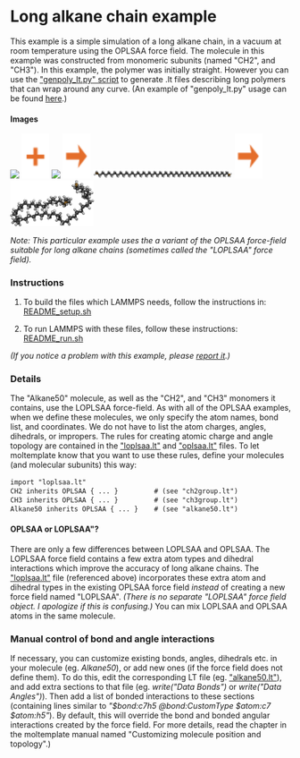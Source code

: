 Long alkane chain example
==============
This example is a simple simulation of a long alkane chain, in a vacuum at room temperature using the OPLSAA force field.  The molecule in this example was constructed from monomeric subunits (named "CH2", and "CH3").  In this example, the polymer was initially straight.  However you can use the ["genpoly_lt.py" script](../../../../doc/doc_genpoly_lt.md) to generate .lt files describing long polymers that can wrap around any curve.  (An example of "genpoly_lt.py" usage can be found [here](../../../coarse_grained/DNA_models/dsDNA_only/2strands/3bp_2particles/confined_viral_DNA).)

#### Images

<img src="images/ch2_ry90.jpg" width=110> <img src="images/plus.svg" height=80> <img src="images/ch3_ry60.jpg" width=110>
<img src="images/rightarrow.svg" height=80> <img src="images/alkane50_t=0_straight.jpg" width=250> <img src="images/rightarrow.svg" height=80> <img src="images/alkane50_t=1ns_equilibrated.jpg" width=150>

*Note: This particular example uses the a variant of the OPLSAA force-field suitable for long alkane chains (sometimes called the "LOPLSAA" force field).*


### Instructions

1) To build the files which LAMMPS needs, follow the instructions in:
[README_setup.sh](README_setup.sh)

2) To run LAMMPS with these files, follow these instructions:
[README_run.sh](README_run.sh)

*(If you notice a problem with this example, please [report it](../README.md).)*


### Details

The "Alkane50" molecule, as well as the "CH2", and "CH3" monomers it contains, use the LOPLSAA force-field.  As with all of the OPLSAA examples, when we define these molecules, we only specify the atom names, bond list, and coordinates.  We do not have to list the atom charges, angles, dihedrals, or impropers.  The rules for creating atomic charge and angle topology are contained in the ["loplsaa.lt"](../../../../moltemplate/force_fields/loplsaa.lt) and  ["oplsaa.lt"](../../../../moltemplate/force_fields/oplsaa.lt) files.  To let moltemplate know that you want to use these rules, define your molecules (and molecular subunits) this way:


```
import "loplsaa.lt"
CH2 inherits OPLSAA { ... }         # (see "ch2group.lt")
CH3 inherits OPLSAA { ... }         # (see "ch3group.lt")
Alkane50 inherits OPLSAA { ... }    # (see "alkane50.lt")
```


#### OPLSAA or LOPLSAA"?

There are only a few differences between LOPLSAA and OPLSAA.  The LOPLSAA force field contains a few extra atom types and dihedral interactions which improve the accuracy of long alkane chains.  The ["loplsaa.lt"](../../../../moltemplate/force_fields/loplsaa.lt) file (referenced above) incorporates these extra atom and dihedral types in the existing OPLSAA force field *instead* of creating a new force field named "LOPLSAA".  *(There is no separate "LOPLSAA" force field object.  I apologize if this is confusing.)*  You can mix LOPLSAA and OPLSAA atoms in the same molecule.


### Manual control of bond and angle interactions

If necessary, you can customize existing bonds, angles, dihedrals etc. in your molecule (eg. *Alkane50*), or add new ones (if the force field does not define them).  To do this, edit the corresponding LT file (eg. ["alkane50.lt"](./moltemplate_files/alkane50.lt)), and add extra sections to that file (eg. *write("Data Bonds")* or *write("Data Angles")*).  Then add a list of bonded interactions to these sections (containing lines similar to *"\$bond:c7h5 @bond:CustomType \$atom:c7 \$atom:h5"*).  By default, this will override the bond and bonded angular interactions created by the force field.  For more details, read the chapter in the moltemplate manual named "Customizing molecule position and topology".)

